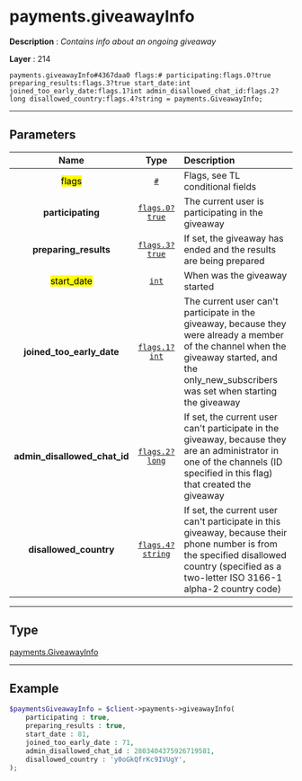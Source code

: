 # payments.giveawayInfo

**Description** : *Contains info about an ongoing giveaway*

**Layer** : 214

```tl
payments.giveawayInfo#4367daa0 flags:# participating:flags.0?true preparing_results:flags.3?true start_date:int joined_too_early_date:flags.1?int admin_disallowed_chat_id:flags.2?long disallowed_country:flags.4?string = payments.GiveawayInfo;
```

---

## Parameters

| Name | Type | Description |
| :---: | :---: | :--- |
| <mark>flags</mark> | [`#`](type/#) | Flags, see TL conditional fields |
| **participating** | [`flags.0?true`](type/true) | The current user is participating in the giveaway |
| **preparing_results** | [`flags.3?true`](type/true) | If set, the giveaway has ended and the results are being prepared |
| <mark>start_date</mark> | [`int`](type/int) | When was the giveaway started |
| **joined_too_early_date** | [`flags.1?int`](type/int) | The current user can't participate in the giveaway, because they were already a member of the channel when the giveaway started, and the only_new_subscribers was set when starting the giveaway |
| **admin_disallowed_chat_id** | [`flags.2?long`](type/long) | If set, the current user can't participate in the giveaway, because they are an administrator in one of the channels (ID specified in this flag) that created the giveaway |
| **disallowed_country** | [`flags.4?string`](type/string) | If set, the current user can't participate in this giveaway, because their phone number is from the specified disallowed country (specified as a two-letter ISO 3166-1 alpha-2 country code) |

---

## Type

[payments.GiveawayInfo](type/payments.GiveawayInfo)

---

## Example

```php
$paymentsGiveawayInfo = $client->payments->giveawayInfo(
	participating : true,
	preparing_results : true,
	start_date : 81,
	joined_too_early_date : 71,
	admin_disallowed_chat_id : 2803404375926719581,
	disallowed_country : 'y0oGkQfrKc9IVUgY',
);
```